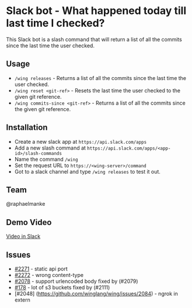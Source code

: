 # Slack bot - What happened today till last time I checked?

This Slack bot is a slash command that will return a list of all the commits since the last time the user checked.

## Usage

- `/wing releases` - Returns a list of all the commits since the last time the user checked.
- `/wing reset <git-ref>` - Resets the last time the user checked to the given git reference.
- `/wing commits-since <git-ref>` - Returns a list of all the commits since the given git reference.

## Installation

- Create a new slack app at `https://api.slack.com/apps`
- Add a new slash command at `https://api.slack.com/apps/<app-id>/slash-commands`
- Name the command `/wing`
- Set the request URL to `https://<wing-server>/command`
- Got to a slack channel and type `/wing releases` to test it out.

## Team

@raphaelmanke

## Demo Video

[Video in Slack](https://www.youtube.com](https://winglang.slack.com/archives/C052FPLAP2A/p1682504224626169))

## Issues

- [#2271](https://github.com/winglang/wing/issues/2271) - static api port
- [#2272](https://github.com/winglang/wing/issues/2272) - wrong content-type
- [#2078](https://github.com/winglang/wing/issues/2078) - support urlencoded body fixed by (#2079)
- [#178](https://github.com/winglang/wing/issues/178) - lot of s3 buckets fixed by (#2111)
- [#2048] (https://github.com/winglang/wing/issues/2084) - ngrok in extern
